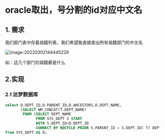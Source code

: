 # oracle取出，号分割的id对应中文名

## 1. 需求

我们部门表中存着祖籍列表，我们希望能直接查出所有祖籍部门的中文名

![image-20220302144445229](https://abelsun-1256449468.cos.ap-beijing.myqcloud.com/image/image-20220302144445229.png)

如：这几个部门的祖籍都是什么

## 2.实现

### 2.1 达梦数据库

```sql
select D.DEPT_ID,D.PARENT_ID,D.ANCESTORS,D.DEPT_NAME,
       (SELECT WM_CONCAT(T.DEPT_NAME)
        FROM (SELECT DEPT_NAME
              FROM SYS_DEPT S START
              WITH S.DEPT_ID=D.DEPT_ID
              CONNECT BY NOCYCLE PRIOR S.PARENT_ID = S.DEPT_ID) T) DEPT_URL
from SYS_DEPT AS D;

```

